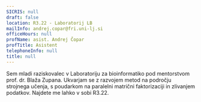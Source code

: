 ```yaml
---
SICRIS: null
draft: false
location: R3.22 - Laboratorij LB
mailInfo: andrej.copar@fri.uni-lj.si
officeHours: null
profName: asist. Andrej Čopar
profTitle: Asistent
telephoneInfo: null
title: null
---
```



Sem mladi raziskovalec v Laboratoriju za bioinformatiko pod mentorstvom  prof. dr. Blaža Zupana. Ukvarjam se z razvojem metod na področju strojnega učenja, s poudarkom na paralelni matrični faktorizaciji in zlivanjem podatkov.
Najdete me lahko v sobi R3.22.